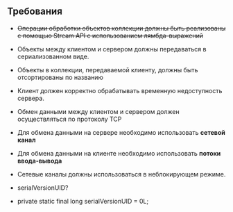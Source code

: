 ## Требования
- ~~Операции обработки объектов коллекции должны быть реализованы с помощью Stream API с использованием лямбда-выражений~~
- Объекты между клиентом и сервером должны передаваться в сериализованном виде.
- Объекты в коллекции, передаваемой клиенту, должны быть отсортированы по названию
- Клиент должен корректно обрабатывать временную недоступность сервера.
- Обмен данными между клиентом и сервером должен осуществляться по протоколу TCP
- Для обмена данными на сервере необходимо использовать **сетевой канал**
- Для обмена данными на клиенте необходимо использовать **потоки ввода-вывода**
- Сетевые каналы должны использоваться в неблокирующем режиме.

- serialVersionUID?
- private static final long serialVersionUID = 0L;